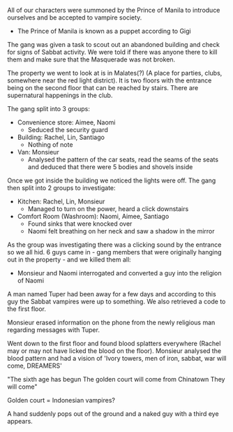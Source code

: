All of our characters were summoned by the Prince of Manila to introduce ourselves and be accepted to vampire society.
- The Prince of Manila is known as a puppet according to Gigi

The gang was given a task to scout out an abandoned building and check for signs of Sabbat activity. We were told if there was anyone there to kill them and make sure that the Masquerade was not broken.

The property we went to look at is in Malates(?) (A place for parties, clubs, somewhere near the red light district). It is two floors with the entrance being on the second floor that can be reached by stairs. There are supernatural happenings in the club.

The gang split into 3 groups:
- Convenience store: Aimee, Naomi
	- Seduced the security guard
- Building: Rachel, Lin, Santiago
	- Nothing of note
- Van: Monsieur
	- Analysed the pattern of the car seats, read the seams of the seats and deduced that there were 5 bodies and shovels inside

Once we got inside the building we noticed the lights were off. The gang then split into 2 groups to investigate:
- Kitchen: Rachel, Lin, Monsieur
	- Managed to turn on the power, heard a click downstairs
- Comfort Room (Washroom): Naomi, Aimee, Santiago
	- Found sinks that were knocked over
	- Naomi felt breathing on her neck and saw a shadow in the mirror

As the group was investigating there was a clicking sound by the entrance so we all hid. 6 guys came in - gang members that were originally hanging out in the property - and we killed them all:
- Monsieur and Naomi interrogated and converted a guy into the religion of Naomi

A man named Tuper had been away for a few days and according to this guy the Sabbat vampires were up to something. We also retrieved a code to the first floor.

Monsieur erased information on the phone from the newly religious man regarding messages with Tuper. 

Went down to the first floor and found blood splatters everywhere (Rachel may or may not have licked the blood on the floor). Monsieur analysed the blood pattern and had a vision of 'Ivory towers, men of iron, sabbat, war will come, DREAMERS'

"The sixth age has begun
The golden court will come from Chinatown
They will come"

Golden court = Indonesian vampires?

A hand suddenly pops out of the ground and a naked guy with a third eye appears.